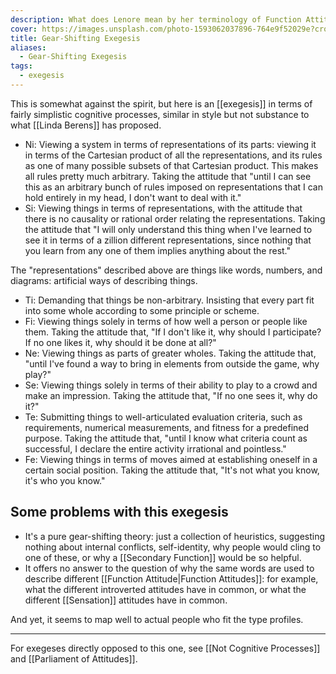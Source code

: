 ```yaml
---
description: What does Lenore mean by her terminology of Function Attitudes?
cover: https://images.unsplash.com/photo-1593062037896-764e9f52029e?crop=entropy&cs=srgb&fm=jpg&ixid=M3wxOTcwMjR8MHwxfHNlYXJjaHwyfHxnZWFyc3xlbnwwfHx8fDE3MzgwMzc5MDF8MA&ixlib=rb-4.0.3&q=85
title: Gear-Shifting Exegesis
aliases:
  - Gear-Shifting Exegesis
tags:
  - exegesis
---
```


This is somewhat against the spirit, but here is an [[exegesis]] in terms of fairly simplistic cognitive processes, similar in style but not substance to what [[Linda Berens]] has proposed.

- Ni: Viewing a system in terms of representations of its parts: viewing it in terms of the Cartesian product of all the representations, and its rules as one of many possible subsets of that Cartesian product. This makes all rules pretty much arbitrary. Taking the attitude that "until I can see this as an arbitrary bunch of rules imposed on representations that I can hold entirely in my head, I don't want to deal with it."
- Si: Viewing things in terms of representations, with the attitude that there is no causality or rational order relating the representations. Taking the attitude that "I will only understand this thing when I've learned to see it in terms of a zillion different representations, since nothing that you learn from any one of them implies anything about the rest."

The "representations" described above are things like words, numbers, and diagrams: artificial ways of describing things.

- Ti: Demanding that things be non-arbitrary. Insisting that every part fit into some whole according to some principle or scheme.
- Fi: Viewing things solely in terms of how well a person or people like them. Taking the attitude that, "If I don't like it, why should I participate? If no one likes it, why should it be done at all?"
- Ne: Viewing things as parts of greater wholes. Taking the attitude that, "until I've found a way to bring in elements from outside the game, why play?"
- Se: Viewing things solely in terms of their ability to play to a crowd and make an impression. Taking the attitude that, "If no one sees it, why do it?"
- Te: Submitting things to well-articulated evaluation criteria, such as requirements, numerical measurements, and fitness for a predefined purpose. Taking the attitude that, "until I know what criteria count as successful, I declare the entire activity irrational and pointless."
- Fe: Viewing things in terms of moves aimed at establishing oneself in a certain social position. Taking the attitude that, "It's not what you know, it's who you know."

## Some problems with this exegesis

- It's a pure gear-shifting theory: just a collection of heuristics, suggesting nothing about internal conflicts, self-identity, why people would cling to one of these, or why a [[Secondary Function]] would be so helpful.
- It offers no answer to the question of why the same words are used to describe different [[Function Attitude|Function Attitudes]]: for example, what the different introverted attitudes have in common, or what the different [[Sensation]] attitudes have in common.

And yet, it seems to map well to actual people who fit the type profiles.

---

For exegeses directly opposed to this one, see [[Not Cognitive Processes]] and [[Parliament of Attitudes]].
